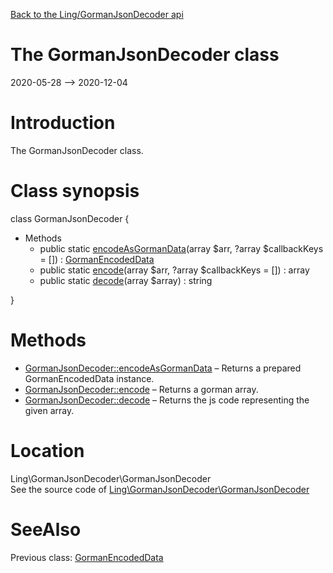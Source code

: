 [Back to the Ling/GormanJsonDecoder api](https://github.com/lingtalfi/GormanJsonDecoder/blob/master/doc/api/Ling/GormanJsonDecoder.md)



The GormanJsonDecoder class
================
2020-05-28 --> 2020-12-04






Introduction
============

The GormanJsonDecoder class.



Class synopsis
==============


class <span class="pl-k">GormanJsonDecoder</span>  {

- Methods
    - public static [encodeAsGormanData](https://github.com/lingtalfi/GormanJsonDecoder/blob/master/doc/api/Ling/GormanJsonDecoder/GormanJsonDecoder/encodeAsGormanData.md)(array $arr, ?array $callbackKeys = []) : [GormanEncodedData](https://github.com/lingtalfi/GormanJsonDecoder/blob/master/doc/api/Ling/GormanJsonDecoder/GormanEncodedData.md)
    - public static [encode](https://github.com/lingtalfi/GormanJsonDecoder/blob/master/doc/api/Ling/GormanJsonDecoder/GormanJsonDecoder/encode.md)(array $arr, ?array $callbackKeys = []) : array
    - public static [decode](https://github.com/lingtalfi/GormanJsonDecoder/blob/master/doc/api/Ling/GormanJsonDecoder/GormanJsonDecoder/decode.md)(array $array) : string

}






Methods
==============

- [GormanJsonDecoder::encodeAsGormanData](https://github.com/lingtalfi/GormanJsonDecoder/blob/master/doc/api/Ling/GormanJsonDecoder/GormanJsonDecoder/encodeAsGormanData.md) &ndash; Returns a prepared GormanEncodedData instance.
- [GormanJsonDecoder::encode](https://github.com/lingtalfi/GormanJsonDecoder/blob/master/doc/api/Ling/GormanJsonDecoder/GormanJsonDecoder/encode.md) &ndash; Returns a gorman array.
- [GormanJsonDecoder::decode](https://github.com/lingtalfi/GormanJsonDecoder/blob/master/doc/api/Ling/GormanJsonDecoder/GormanJsonDecoder/decode.md) &ndash; Returns the js code representing the given array.





Location
=============
Ling\GormanJsonDecoder\GormanJsonDecoder<br>
See the source code of [Ling\GormanJsonDecoder\GormanJsonDecoder](https://github.com/lingtalfi/GormanJsonDecoder/blob/master/GormanJsonDecoder.php)



SeeAlso
==============
Previous class: [GormanEncodedData](https://github.com/lingtalfi/GormanJsonDecoder/blob/master/doc/api/Ling/GormanJsonDecoder/GormanEncodedData.md)<br>
